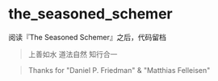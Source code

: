 # the_seasoned_schemer
阅读『The Seasoned Schemer』之后，代码留档

> 上善如水 道法自然 知行合一

> Thanks for "Daniel P. Friedman" & "Matthias Felleisen"
